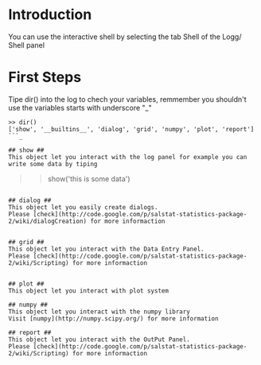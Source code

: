 # Introduction #

You can use the interactive shell by selecting the tab Shell of the Logg/ Shell panel


# First Steps #
Tipe dir() into the log to chech your variables, remmember you shouldn't use the variables starts with underscore "_"
```
>> dir()
['show', '__builtins__', 'dialog', 'grid', 'numpy', 'plot', 'report']
```_

## show ##
This object let you interact with the log panel for example you can write some data by tiping
```
>> show('this is some data')
```

## dialog ##
This object let you easily create dialogs.
Please [check](http://code.google.com/p/salstat-statistics-package-2/wiki/dialogCreation) for more informaction


## grid ##
This object let you interact with the Data Entry Panel.
Please [check](http://code.google.com/p/salstat-statistics-package-2/wiki/Scripting) for more informaction


## plot ##
This object let you interact with plot system

## numpy ##
This object let you interact with the numpy library
Visit [numpy](http://numpy.scipy.org/) for more information

## report ##
This object let you interact with the OutPut Panel.
Please [check](http://code.google.com/p/salstat-statistics-package-2/wiki/Scripting) for more informaction